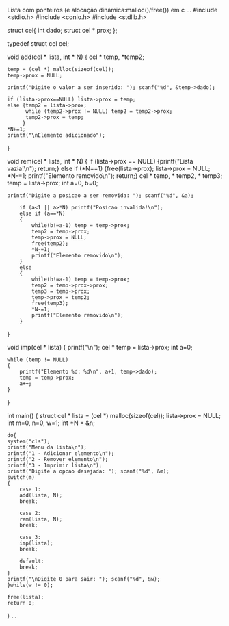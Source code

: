 Lista com ponteiros (e alocação dinâmica:malloc()/free()) em c
...
#include <stdio.h>
#include <conio.h>
#include <stdlib.h>

struct cel{
	int dado;
	struct cel * prox;
		  };

typedef struct cel cel;

void add(cel * lista, int * N)
{
	cel * temp, *temp2;
	
	temp = (cel *) malloc(sizeof(cel));
	temp->prox = NULL;

	printf("Digite o valor a ser inserido: "); scanf("%d", &temp->dado);

	if (lista->prox==NULL) lista->prox = temp;
	else {temp2 = lista->prox;
		  while (temp2->prox != NULL) temp2 = temp2->prox;
		  temp2->prox = temp;
		 }
	*N+=1;
	printf("\nElemento adicionado");
}

void rem(cel * lista, int * N)
{
	if (lista->prox == NULL) {printf("Lista vazia!\n"); return;}
	else if (*N==1) {free(lista->prox); lista->prox = NULL; *N-=1; printf("Elemento removido\n"); return;}
	cel * temp, * temp2, * temp3;
	temp = lista->prox;
	int a=0, b=0;

	printf("Digite a posicao a ser removida: "); scanf("%d", &a);

		if (a<1 || a>*N) printf("Posicao invalida!\n");
		else if (a==*N)
		{
			while(b!=a-1) temp = temp->prox;
			temp2 = temp->prox;
			temp->prox = NULL;
			free(temp2);
			*N-=1;
			printf("Elemento removido\n");
		}
		else
		{
			while(b!=a-1) temp = temp->prox;
			temp2 = temp->prox->prox;
			temp3 = temp->prox;
			temp->prox = temp2;
			free(temp3);
			*N-=1;
			printf("Elemento removido\n");
		}
}

void imp(cel * lista)
{
	printf("\n");
	cel * temp = lista->prox;
	int a=0;

	while (temp != NULL)
	{
		printf("Elemento %d: %d\n", a+1, temp->dado);
		temp = temp->prox;
		a++;
	}
}

int main()
{
	struct cel * lista = (cel *) malloc(sizeof(cel));
	lista->prox = NULL;
	int m=0, n=0, w=1; int *N = &n;

	do{
	system("cls");
	printf("Menu da lista\n");
	printf("1 - Adicionar elemento\n");
	printf("2 - Remover elemento\n");
	printf("3 - Imprimir lista\n");
	printf("Digite a opcao desejada: "); scanf("%d", &m);
	switch(m)
	{
		case 1:
		add(lista, N);
		break;

		case 2:
		rem(lista, N);
		break;

		case 3:
		imp(lista);
		break;

		default:
		break;
	}
	printf("\nDigite 0 para sair: "); scanf("%d", &w);
	}while(w != 0);

	free(lista);
	return 0;
}
...
